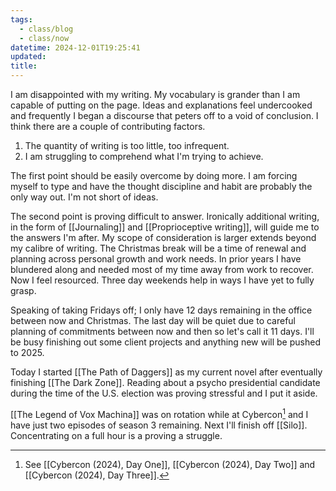 ```yaml
---
tags:
  - class/blog
  - class/now
datetime: 2024-12-01T19:25:41
updated: 
title:
---
```

I am disappointed with my writing. My vocabulary is grander than I am capable of putting on the page. Ideas and explanations feel undercooked and frequently I began a discourse that peters off to a void of conclusion. I think there are a couple of contributing factors.

1. The quantity of writing is too little, too infrequent. 
2. I am struggling to comprehend what I'm trying to achieve.

The first point should be easily overcome by doing more. I am forcing myself to type and have the thought discipline and habit are probably the only way out. I'm not short of ideas.

The second point is proving difficult to answer. Ironically additional writing, in the form of [[Journaling]] and [[Proprioceptive writing]], will guide me to the answers I'm after. My scope of consideration is larger extends beyond my calibre of writing. The  Christmas break will be a time of renewal and planning across personal growth and work needs. In prior years I have blundered along and needed most of my time away from work to recover. Now I feel resourced. Three day weekends help in ways I have yet to fully grasp.

Speaking of taking Fridays off; I only have 12 days remaining in the office between now and Christmas. The last day will be quiet due to careful planning of commitments between now and then so let's call it 11 days. I'll be busy finishing out some client projects and anything new will be pushed to 2025. 

Today I started [[The Path of Daggers]] as my current novel after eventually finishing [[The Dark Zone]]. Reading about a psycho presidential candidate during the time of the U.S. election was proving stressful and I put it aside.

[[The Legend of Vox Machina]] was on rotation while at Cybercon[^1] and I have just two episodes of season 3 remaining. Next I'll finish off [[Silo]]. Concentrating on a full hour is a proving a struggle.

[^1]: See [[Cybercon (2024), Day One]], [[Cybercon (2024), Day Two]] and [[Cybercon (2024), Day Three]].